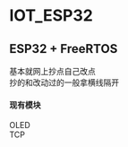# IOT_ESP32
<h2/>ESP32 + FreeRTOS</h2>
基本就网上抄点自己改点</br>
抄的和改动过的一般拿横线隔开</br>
<h4/>现有模块</h4>
OLED</br>
TCP</br>
